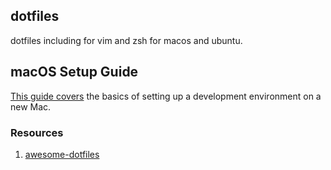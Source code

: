 ## dotfiles
dotfiles including for vim and zsh for macos and ubuntu.
## macOS Setup Guide
[This guide covers](https://sourabhbajaj.com/mac-setup/) the basics of setting up a development environment on a new Mac.

### Resources
1. [awesome-dotfiles](https://github.com/webpro/awesome-dotfiles)